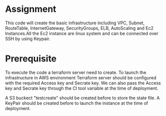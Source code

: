 # Assignment
This code will create the basic infrastructure including VPC, Subnet, RouteTable, InternetGateway, SecurityGroups, ELB, AutoScaling and Ec2 Instances.All the Ec2 instance are linux system and can be connected over SSH by using Keypair.

# Prerequisite
To execute the code a terraform server need to create. To launch the infrastructure in AWS environment Terraform server should be configured with the required Access key and Secrate key. We can also pass the Access key and Secrate key through the CI tool variable at the time of deployment.

A S3 buckect "testcreate" should be created before to store the state file.
A KeyPair should be created before to launch the instance at the time of deployment.
